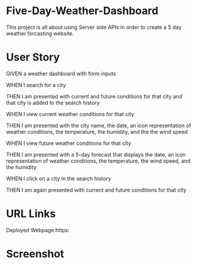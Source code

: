 <h1>  Five-Day-Weather-Dashboard </h1>

This project is all about using Server side APIs in order to create a 5 day weather forcasting website. 

<h1> User Story </h1>

GIVEN a weather dashboard with form inputs

WHEN I search for a city

THEN I am presented with current and future conditions for that city and that city is added to the search history

WHEN I view current weather conditions for that city

THEN I am presented with the city name, the date, an icon representation of weather conditions, the temperature, the humidity, and the the wind speed

WHEN I view future weather conditions for that city

THEN I am presented with a 5-day forecast that displays the date, an icon representation of weather conditions, the temperature, the wind speed, and the humidity

WHEN I click on a city in the search history

THEN I am again presented with current and future conditions for that city


<h1> URL Links </h1>

Deployed Webpage:https:

<h1> Screenshot </h1>

<img src="">
